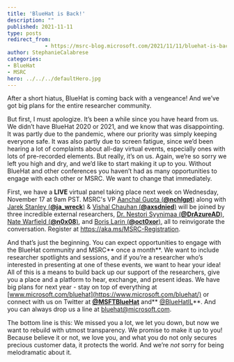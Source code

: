 ```yaml
---
title: 'BlueHat is Back!'
description: ""
published: 2021-11-11
type: posts
redirect_from:
            - https://msrc-blog.microsoft.com/2021/11/11/bluehat-is-back/
author: StephanieCalabrese
categories:
- BlueHat
- MSRC
hero: ../../../defaultHero.jpg
---
```

<!-- wp:paragraph -->

After a short hiatus, BlueHat is coming back with a vengeance! And we’ve got big plans for the entire researcher community.

<!-- /wp:paragraph -->

<!-- wp:paragraph -->

But first, I must apologize. It’s been a while since you have heard from us. We didn’t have BlueHat 2020 or 2021, and we know that was disappointing. It was partly due to the pandemic, where our priority was simply keeping everyone safe. It was also partly due to screen fatigue, since we’d been hearing a lot of complaints about all-day virtual events, especially ones with lots of pre-recorded elements. But really, it’s on us. Again, we’re so sorry we left you high and dry, and we’d like to start making it up to you. Without BlueHat and other conferences you haven’t had as many opportunities to engage with each other or MSRC. We want to change that immediately.

<!-- /wp:paragraph -->

<!-- wp:paragraph -->

First, we have a **LIVE** virtual panel taking place next week on Wednesday, November 17 at 9am PST. MSRC's VP [Aanchal Gupta (](https://twitter.com/nchlgpt)**[@nchlgpt](https://twitter.com/nchlgpt)**[)](https://twitter.com/nchlgpt) along with [Jarek Stanley (](https://twitter.com/ja_wreck)**[@ja_wreck](https://twitter.com/ja_wreck)**[)](https://twitter.com/ja_wreck) & [Vishal Chauhan](https://twitter.com/axsdnied)**[ ](https://twitter.com/axsdnied)**[(](https://twitter.com/axsdnied)**[@axsdnied](https://twitter.com/axsdnied)**[)](https://twitter.com/axsdnied) will be joined by three incredible external researchers, [Dr. Nestori Syynimaa (**@DrAzureAD**)](https://twitter.com/DrAzureAD),[ Nate Warfield (**@n0x08**)](https://twitter.com/n0x08), and [Boris Larin (**@oct0xor**)](https://twitter.com/oct0xor), all to reinvigorate the conversation. Register at <https://aka.ms/MSRC-Registration>.

<!-- /wp:paragraph -->

<!-- wp:paragraph -->

And that’s just the beginning. You can expect opportunities to engage with the BlueHat community and MSRC** once a month**. We want to include researcher spotlights and sessions, and if you’re a researcher who’s interested in presenting at one of these events, we want to hear your idea! All of this is a means to build back up our support of the researchers, give you a place and a platform to hear, exchange, and present ideas. We have big plans for next year - stay on top of everything at [www.microsoft.com/bluehat](https://www.microsoft.com/bluehat/) or connect with us on Twitter at **[@MSFTBlueHat](https://twitter.com/MSFTBlueHat)** and** [@BlueHatIL](https://twitter.com/BlueHatIL)**. And you can always drop us a line at [bluehat@microsoft.com](mailto:bluehat@microsoft.com).

<!-- /wp:paragraph -->

<!-- wp:paragraph -->

The bottom line is this: We missed you a lot, we let you down, but now we want to rebuild with utmost transparency. We promise to make it up to you! Because believe it or not, we love you, and what you do not only secures precious customer data, it protects the world. And we’re _not_ sorry for being melodramatic about it.

<!-- /wp:paragraph -->
